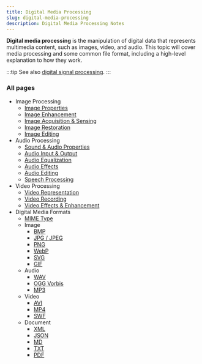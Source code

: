 ```yaml
---
title: Digital Media Processing
slug: digital-media-processing
description: Digital Media Processing Notes
---
```


**Digital media processing** is the manipulation of digital data that represents multimedia content, such as images, video, and audio. This topic will cover media processing and some common file format, including a high-level explanation to how they work.

:::tip
See also [digital signal processing](/cs-notes/digital-signal-processing).
:::

### All pages

- Image Processing
  - [Image Properties](digital-media-processing/image-properties)
  - [Image Enhancement](digital-media-processing/image-enhancement)
  - [Image Acquisition & Sensing](digital-media-processing/image-acquisition-sensing)
  - [Image Restoration](digital-media-processing/image-restoration)
  - [Image Editing](digital-media-processing/image-editing)
- Audio Processing
  - [Sound & Audio Properties](digital-media-processing/sound-audio-properties)
  - [Audio Input & Output](digital-media-processing/audio-input-output)
  - [Audio Equalization](digital-media-processing/audio-equalization)
  - [Audio Effects](digital-media-processing/audio-effects)
  - [Audio Editing](digital-media-processing/audio-editing)
  - [Speech Processing](digital-media-processing/speech-processing)
- Video Processing
  - [Video Representation](digital-media-processing/video-representation)
  - [Video Recording](digital-media-processing/video-recording)
  - [Video Effects & Enhancement](digital-media-processing/video-effects-enhancement)
- Digital Media Formats
  - [MIME Type](digital-media-processing/mime-type)
  - Image
    - [BMP](digital-media-processing/bmp)
    - [JPG / JPEG](digital-media-processing/jpg-jpeg)
    - [PNG](digital-media-processing/png)
    - [WebP](digital-media-processing/webp)
    - [SVG](digital-media-processing/svg)
    - [GIF](digital-media-processing/gif)
  - Audio
    - [WAV](digital-media-processing/wav)
    - [OGG Vorbis](digital-media-processing/ogg-vorbis)
    - [MP3](digital-media-processing/mp3)
  - Video
    - [AVI](digital-media-processing/avi)
    - [MP4](digital-media-processing/mp4)
    - [SWF](digital-media-processing/swf)
  - Document
    - [XML](digital-media-processing/xml)
    - [JSON](digital-media-processing/json)
    - [MD](digital-media-processing/md)
    - [TXT](digital-media-processing/txt)
    - [PDF](digital-media-processing/pdf)
